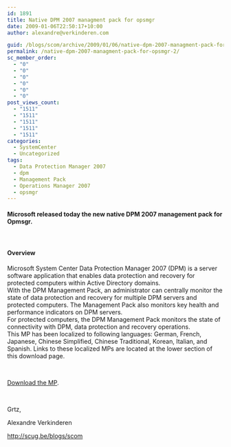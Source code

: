 ```yaml
---
id: 1891
title: Native DPM 2007 managment pack for opsmgr
date: 2009-01-06T22:50:17+10:00
author: alexandre@verkinderen.com

guid: /blogs/scom/archive/2009/01/06/native-dpm-2007-managment-pack-for-opsmgr.aspx
permalink: /native-dpm-2007-managment-pack-for-opsmgr-2/
sc_member_order:
  - "0"
  - "0"
  - "0"
  - "0"
  - "0"
  - "0"
post_views_count:
  - "1511"
  - "1511"
  - "1511"
  - "1511"
  - "1511"
categories:
  - SystemCenter
  - Uncategorized
tags:
  - Data Protection Manager 2007
  - dpm
  - Management Pack
  - Operations Manager 2007
  - opsmgr
---
```

#### Microsoft released today the new native DPM 2007 management pack for Opmsgr.

#### &#160;

#### Overview

<a name="Description"></a>Microsoft System Center Data Protection Manager 2007 (DPM) is a server software application that enables data protection and recovery for protected computers within Active Directory domains.  
With the DPM Management Pack, an administrator can centrally monitor the state of data protection and recovery for multiple DPM servers and protected computers. The Management Pack also monitors key health and performance indicators on DPM servers.  
For protected computers, the DPM Management Pack monitors the state of connectivity with DPM, data protection and recovery operations.  
This MP has been localized to following languages: German, French, Japanese, Chinese Simplified, Chinese Traditional, Korean, Italian, and Spanish. Links to these localized MPs are located at the lower section of this download page.

&#160;

<a href="http://www.microsoft.com/downloads/details.aspx?FamilyID=C4F5DA8B-1F8A-4861-9A38-61165FF65236&displaylang=en" target="_blank">Download the MP</a>.

&#160;

Grtz,

Alexandre Verkinderen

<http://scug.be/blogs/scom>
